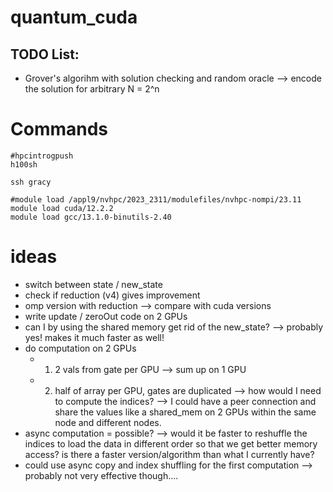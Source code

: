 # quantum_cuda

## TODO List:

- Grover's algorihm with solution checking and random oracle --> encode the solution for arbitrary N = 2^n



# Commands
```
#hpcintrogpush
h100sh

ssh gracy

#module load /appl9/nvhpc/2023_2311/modulefiles/nvhpc-nompi/23.11
module load cuda/12.2.2
module load gcc/13.1.0-binutils-2.40
```


# ideas
- switch between state / new_state
- check if reduction (v4) gives improvement
- omp version with reduction --> compare with cuda versions
- write update / zeroOut code on 2 GPUs
- can I by using the shared memory get rid of the new_state? --> probably yes! makes it much faster as well!
- do computation on 2 GPUs
    - 1) 2 vals from gate per GPU --> sum up on 1 GPU
    - 2) half of array per GPU, gates are duplicated --> how would I need to compute the indices? --> I could have a peer connection and share the values like a shared_mem on 2 GPUs within the same node and different nodes.
- async computation = possible? --> would it be faster to reshuffle the indices to load the data in different order so that we get better memory access? is there a faster version/algorithm than what I currently have?
- could use async copy and index shuffling for the first computation --> probably not very effective though....
